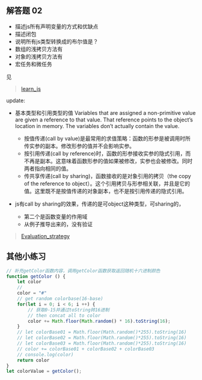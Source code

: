 ## 解答题 02
-   描述js所有声明变量的方式和优缺点
-   描述闭包
-   说明所有js类型转换成的布尔值是？
-   数组的浅拷贝方法有
-   对象的浅拷贝方法有
-   宏任务和微任务

见
>[learn_js](./learn_js.md)

update:
-   基本类型和引用类型的值
    Variables that are assigned a non-primitive value are given a reference to that value. That reference points to the object’s location in memory. The variables don’t actually contain the value.
    -   按值传递(call by value)是最常用的求值策略：函数的形参是被调用时所传实参的副本。修改形参的值并不会影响实参。
    -   按引用传递(call by reference)时，函数的形参接收实参的隐式引用，而不再是副本。这意味着函数形参的值如果被修改，实参也会被修改。同时两者指向相同的值。
    -   传共享传递(call by sharing)，函数接收的是对象引用的拷贝（the copy of the reference to object）。这个引用拷贝与形参相关联，并且是它的值。这里既不是按值传递的对象副本，也不是按引用传递的隐式引用。

-   js有call by sharing的效果，传递的是可object这种类型，可sharing的，
    -   第二个是函数变量的作用域
    -   从例子推导出来的，没有验证
>[Evaluation_strategy](https://en.wikipedia.org/wiki/Evaluation_strategy#Call_by_sharing)

## 其他小练习
```javascript
// 补充getColor函数内容，调用getColor函数获取返回随机十六进制颜色
function getColor () {
    let color
    //
    color = "#"
    // get random colorbase(16-base)
    for(let i = 0; i < 6; i ++) {
        // 获取0-15并通过toString转16进制
        // then concat all to color
        color += Math.floor(Math.random() * 16).toString(16);
    }
    // let colorBase01 = Math.floor(Math.random()*255).toString(16)
    // let colorBase02 = Math.floor(Math.random()*255).toString(16)
    // let colorBase03 = Math.floor(Math.random()*255).toString(16)
    // color += colorBase01 + colorBase02 + colorBase03
    // console.log(color)
    return color
}
let colorValue = getColor();
```